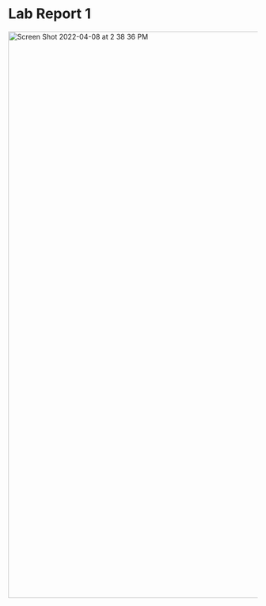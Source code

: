 # Lab Report 1
<img width="1146" alt="Screen Shot 2022-04-08 at 2 38 36 PM" src="https://user-images.githubusercontent.com/103288210/162542167-129cafc1-b03a-434d-9e0e-6cfd9ff04595.png">

